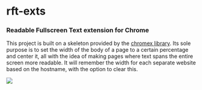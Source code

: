 # rft-exts

### Readable Fullscreen Text extension for Chrome

This project is built on a skeleton provided by the [chromex library](https://github.com/binaryage/chromex).
Its sole purpose is to set the width of the body of a page to a certain percentage and center it,
all with the idea of making pages where text spans the entire screen more readable. It will remember the
width for each separate website based on the hostname, with the option to clear this.

![](https://i.imgur.com/Kgx99IQ.gif)